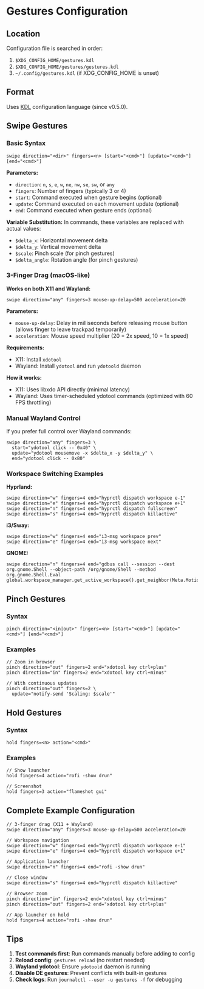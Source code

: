 # Gestures Configuration

## Location
Configuration file is searched in order:
1. `$XDG_CONFIG_HOME/gestures.kdl`
2. `$XDG_CONFIG_HOME/gestures/gestures.kdl`
3. `~/.config/gestures.kdl` (if XDG_CONFIG_HOME is unset)

## Format
Uses [KDL](https://kdl.dev) configuration language (since v0.5.0).

## Swipe Gestures

### Basic Syntax
```kdl
swipe direction="<dir>" fingers=<n> [start="<cmd>"] [update="<cmd>"] [end="<cmd>"]
```

**Parameters:**
- `direction`: `n`, `s`, `e`, `w`, `ne`, `nw`, `se`, `sw`, or `any`
- `fingers`: Number of fingers (typically 3 or 4)
- `start`: Command executed when gesture begins (optional)
- `update`: Command executed on each movement update (optional)
- `end`: Command executed when gesture ends (optional)

**Variable Substitution:**
In commands, these variables are replaced with actual values:
- `$delta_x`: Horizontal movement delta
- `$delta_y`: Vertical movement delta
- `$scale`: Pinch scale (for pinch gestures)
- `$delta_angle`: Rotation angle (for pinch gestures)

### 3-Finger Drag (macOS-like)

**Works on both X11 and Wayland:**
```kdl
swipe direction="any" fingers=3 mouse-up-delay=500 acceleration=20
```

**Parameters:**
- `mouse-up-delay`: Delay in milliseconds before releasing mouse button (allows finger to leave trackpad temporarily)
- `acceleration`: Mouse speed multiplier (20 = 2x speed, 10 = 1x speed)

**Requirements:**
- X11: Install `xdotool`
- Wayland: Install `ydotool` and run `ydotoold` daemon

**How it works:**
- X11: Uses libxdo API directly (minimal latency)
- Wayland: Uses timer-scheduled ydotool commands (optimized with 60 FPS throttling)

### Manual Wayland Control
If you prefer full control over Wayland commands:
```kdl
swipe direction="any" fingers=3 \
  start="ydotool click -- 0x40" \
  update="ydotool mousemove -x $delta_x -y $delta_y" \
  end="ydotool click -- 0x80"
```

### Workspace Switching Examples

**Hyprland:**
```kdl
swipe direction="w" fingers=4 end="hyprctl dispatch workspace e-1"
swipe direction="e" fingers=4 end="hyprctl dispatch workspace e+1"
swipe direction="n" fingers=4 end="hyprctl dispatch fullscreen"
swipe direction="s" fingers=4 end="hyprctl dispatch killactive"
```

**i3/Sway:**
```kdl
swipe direction="w" fingers=4 end="i3-msg workspace prev"
swipe direction="e" fingers=4 end="i3-msg workspace next"
```

**GNOME:**
```kdl
swipe direction="n" fingers=4 end="gdbus call --session --dest org.gnome.Shell --object-path /org/gnome/Shell --method org.gnome.Shell.Eval global.workspace_manager.get_active_workspace().get_neighbor(Meta.MotionDirection.UP).activate(global.get_current_time())"
```

## Pinch Gestures

### Syntax
```kdl
pinch direction="<in|out>" fingers=<n> [start="<cmd>"] [update="<cmd>"] [end="<cmd>"]
```

### Examples
```kdl
// Zoom in browser
pinch direction="out" fingers=2 end="xdotool key ctrl+plus"
pinch direction="in" fingers=2 end="xdotool key ctrl+minus"

// With continuous updates
pinch direction="out" fingers=2 \
  update="notify-send 'Scaling: $scale'"
```

## Hold Gestures

### Syntax
```kdl
hold fingers=<n> action="<cmd>"
```

### Examples
```kdl
// Show launcher
hold fingers=4 action="rofi -show drun"

// Screenshot
hold fingers=3 action="flameshot gui"
```

## Complete Example Configuration

```kdl
// 3-finger drag (X11 + Wayland)
swipe direction="any" fingers=3 mouse-up-delay=500 acceleration=20

// Workspace navigation
swipe direction="w" fingers=4 end="hyprctl dispatch workspace e-1"
swipe direction="e" fingers=4 end="hyprctl dispatch workspace e+1"

// Application launcher
swipe direction="n" fingers=4 end="rofi -show drun"

// Close window
swipe direction="s" fingers=4 end="hyprctl dispatch killactive"

// Browser zoom
pinch direction="in" fingers=2 end="xdotool key ctrl+minus"
pinch direction="out" fingers=2 end="xdotool key ctrl+plus"

// App launcher on hold
hold fingers=4 action="rofi -show drun"
```

## Tips

1. **Test commands first**: Run commands manually before adding to config
2. **Reload config**: `gestures reload` (no restart needed)
3. **Wayland ydotool**: Ensure `ydotoold` daemon is running
4. **Disable DE gestures**: Prevent conflicts with built-in gestures
5. **Check logs**: Run `journalctl --user -u gestures -f` for debugging
